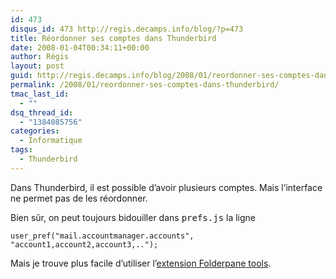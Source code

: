 ```yaml
---
id: 473
disqus_id: 473 http://regis.decamps.info/blog/?p=473
title: Réordonner ses comptes dans Thunderbird
date: 2008-01-04T00:34:11+00:00
author: Régis
layout: post
guid: http://regis.decamps.info/blog/2008/01/reordonner-ses-comptes-dans-thunderbirds/
permalink: /2008/01/reordonner-ses-comptes-dans-thunderbird/
tmac_last_id:
  - ""
dsq_thread_id:
  - "1384085756"
categories:
  - Informatique
tags:
  - Thunderbird
---
```

Dans Thunderbird, il est possible d’avoir plusieurs comptes. Mais l’interface ne permet pas de les réordonner.

Bien sûr, on peut toujours bidouiller dans <tt>prefs.js</tt> la ligne
  
`user_pref("mail.accountmanager.accounts", "account1,account2,account3,..");`

Mais je trouve plus facile d’utiliser l’[extension Folderpane tools](https://addons.mozilla.org/en-US/thunderbird/addon/258).
